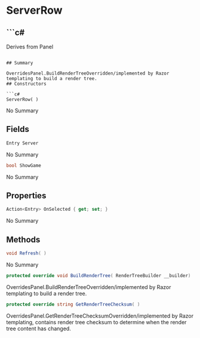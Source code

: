 # ServerRow

## ```c#
Derives from Panel
```

## Summary

OverridesPanel.BuildRenderTreeOverridden/implemented by Razor templating to build a render tree.
## Constructors

```c#
ServerRow( ) 
```
No Summary
## Fields

```c#
Entry Server
```
No Summary
```c#
bool ShowGame
```
No Summary
## Properties

```c#
Action<Entry> OnSelected { get; set; } 
```
No Summary
## Methods

```c#
void Refresh( ) 
```
No Summary
```c#
protected override void BuildRenderTree( RenderTreeBuilder __builder) 
```
OverridesPanel.BuildRenderTreeOverridden/implemented by Razor templating to build a render tree.
```c#
protected override string GetRenderTreeChecksum( ) 
```
OverridesPanel.GetRenderTreeChecksumOverridden/implemented by Razor templating, contains render tree checksum to determine when the render tree content has changed.
